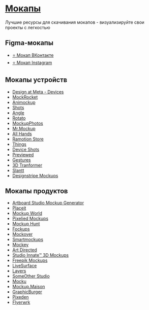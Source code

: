 # <u>Мокапы</u>
Лучшие ресурсы для скачивания мокапов - визуализируйте свои проекты с легкостью

## Figma-мокапы
- [⭐️ Мокап ВКонтакте](https://www.figma.com/design/hr0NkXnCOuBm6fSmLmMHbu/NEW-%F0%9F%94%A5-%7C-%D0%92%D0%9A%D0%BE%D0%BD%D1%82%D0%B0%D0%BA%D1%82%D0%B5-%D0%9C%D0%BE%D0%BA%D0%B0%D0%BF---%40stepanov.go?m=auto&t=0ejayQf32HaTXJOz-6)
- [⭐️ Мокап Instagram](https://www.figma.com/design/bxhipq2U9xFR75gv5LRj2B/Instagram-MockUp-Full-Preview?m=auto&t=0ejayQf32HaTXJOz-6)

## Мокапы устройств
- [Design at Meta - Devices](https://design.facebook.com/toolsandresources/devices/) <Badge type="info" text="F" />
- [MockRocket](https://mockrocket.io/) <Badge type="tip" text="FP" />
- [Animockup](https://animockup.com/) <Badge type="info" text="F" />
- [Shots](https://shots.so/) <Badge type="tip" text="FP" />
- [Angle](https://angle.sh/?promo=sketchnews) <Badge type="warning" text="P" />
- [Rotato](https://rotato.app/) <Badge type="warning" text="P" />
- [MockupPhotos](https://mockup.photos/) <Badge type="info" text="F" />
- [Mr.Mockup](https://mrmockup.com/) <Badge type="warning" text="P" /> 
- [All Hands](https://nappy.co/all-hands)<Badge type="info" text="F" />
- [Ramotion Store](https://store.ramotion.com/) <Badge type="warning" text="P" /> 
- [Things](https://things.morflax.com/) <Badge type="tip" text="FP" /> 
- [Device Shots](https://deviceshots.com/) <Badge type="info" text="F" />
- [Previewed](https://previewed.app/) <Badge type="tip" text="FP" />
- [Gestures](https://www.semplice.com/gestures)<Badge type="warning" text="P" />
- [3D Tranformer](https://www.3dtransformer.com/) <Badge type="info" text="F" />
- [Slantt](https://slantt.co/) <Badge type="info" text="F" />
- [Designstripe Mockups](https://designstripe.com/mockups/) <Badge type="tip" text="FP" />

## Мокапы продуктов
- [Artboard Studio Mockup Generator](https://artboard.studio/mockup-generator) <Badge type="tip" text="FP" />
- [Placeit](https://1.envato.market/) <Badge type="warning" text="P" />
- [Mockup World](https://www.mockupworld.co/) <Badge type="info" text="F" />
- [Pixelied Mockups](https://pixelied.com/mockups?via=toools) <Badge type="tip" text="FP" />
- [Mockup Hunt](https://mockuphunt.co/) <Badge type="info" text="F" />
- [Fockups](https://fockups.com/) <Badge type="info" text="F" />
- [Mockover](https://mockover.com/)<Badge type="tip" text="FP" />
- [Smartmockups](https://smartmockups.com/) <Badge type="tip" text="FP" />
- [Mockey](https://mockey.ai/) <Badge type="tip" text="FP" />
- [Art Directed](https://artdirected.design/) <Badge type="warning" text="P" />
- [Studio Innate™ 3D Mockups](https://shop.studioinnate.com/) <Badge type="warning" text="P" />
- [Freepik Mockups](https://www.freepik.com/mockups) <Badge type="tip" text="FP" />
- [LiveSurface](https://www.livesurface.com/) <Badge type="tip" text="FP" />
- [Layers](https://layers.design/) <Badge type="warning" text="P" />
- [SomeOther Studio](https://www.someother.studio/) <Badge type="tip" text="FP" />
- [Mocku](https://www.hellomocku.com/) <Badge type="warning" text="P" />
- [Mockup.Maison](https://mockup.maison/) <Badge type="warning" text="P" />
- [GraphicBurger](https://graphicburger.com/mock-ups/) <Badge type="info" text="F" />
- [Pixeden](https://www.pixeden.com/) <Badge type="tip" text="FP" />
- [Flyerwrk](https://www.flyerwrk.com/collections/mockups) <Badge type="tip" text="FP" />